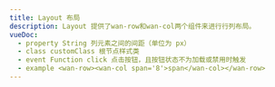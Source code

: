 ```yaml
---
title: Layout 布局
description: Layout 提供了wan-row和wan-col两个组件来进行行列布局。
vueDoc:
  - property String 列元素之间的间距（单位为 px）
  - class customClass 根节点样式类
  - event Function click 点击按钮，且按钮状态不为加载或禁用时触发
  - example <wan-row><wan-col span='8'>span</wan-col></wan-row>
---
```

